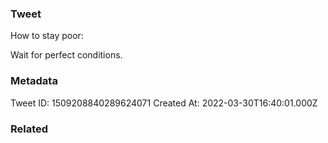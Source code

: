 ### Tweet
How to stay poor:

Wait for perfect conditions.

### Metadata
Tweet ID: 1509208840289624071
Created At: 2022-03-30T16:40:01.000Z

### Related

